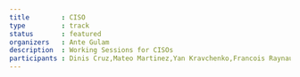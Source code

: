```yaml
---
title        : CISO
type         : track
status       : featured
organizers   : Ante Gulam
description  : Working Sessions for CISOs
participants : Dinis Cruz,Mateo Martinez,Yan Kravchenko,Francois Raynaud,Hardik Parekh
---
```

